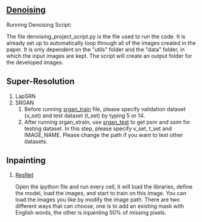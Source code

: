 ## [Denoising](https://github.com/wuwuwujy/TryCode/blob/master/denoising_project_script.py)

Running Denoising Script:

The file denoising_project_script.py is the file used to run the code. 
It is already set up to automatically loop through all of the images created in the paper.
It is only dependent on the "utils" folder and the "data" folder, in which the input images are kept. 
The script will create an output folder for the developed images.

## Super-Resolution
1. LapSRN
2. SRGAN
   1. Before running [srgan_train](https://github.com/wuwuwujy/TryCode/blob/master/srgan_train.py) file, please specify validation dataset (v_set) and test dataset (t_set) by typing 5 or 14.
   2. After running srgan_strain, use [srgan_test](https://github.com/wuwuwujy/TryCode/blob/master/srgan_test.py) to get psnr and ssim for testing dataset. In this step, please specify v_set, t_set and IMAGE_NAME. Please change the path if you want to test other datasets. 

## Inpainting
1. [ResNet](https://github.com/wuwuwujy/TryCode/blob/master/inpainting_with_resnet.ipynb)
   
   Open the ipython file and run every cell, it will load the libraries, define the model, load the images, and start to train on this image. You can load the images you like by modify the image path. There are two different ways that can choose, one is to add an existing mask with English words, the other is inpainting 50% of missing pixels.

   

